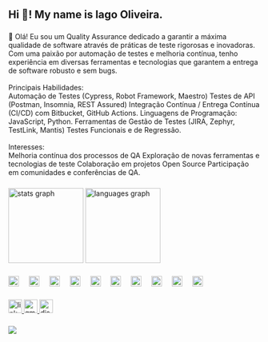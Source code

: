 <h2 align="left">Hi 👋! My name is Iago Oliveira.</h2>

###

<p align="left">👋 Olá! Eu sou um Quality Assurance dedicado a garantir a máxima qualidade de software através de práticas de teste rigorosas e inovadoras. Com uma paixão por automação de testes e melhoria contínua, tenho experiência em diversas ferramentas e tecnologias que garantem a entrega de software robusto e sem bugs.<br><br>Principais Habilidades:<br>Automação de Testes (Cypress, Robot Framework, Maestro) Testes de API (Postman, Insomnia, REST Assured) Integração Contínua / Entrega Contínua (CI/CD) com Bitbucket, GitHub Actions. Linguagens de Programação: JavaScript, Python. Ferramentas de Gestão de Testes (JIRA, Zephyr, TestLink, Mantis) Testes Funcionais e de Regressão.<br><br>Interesses:<br>Melhoria contínua dos processos de QA Exploração de novas ferramentas e tecnologias de teste Colaboração em projetos Open Source Participação em comunidades e conferências de QA.</p>

###

<div align="left">
  <img src="https://github-readme-stats.vercel.app/api?username=iagoGii&hide_title=false&hide_rank=false&show_icons=true&include_all_commits=true&count_private=true&disable_animations=false&theme=dracula&locale=en&hide_border=false" height="150" alt="stats graph"  />
  <img src="https://github-readme-stats.vercel.app/api/top-langs?username=iagoGii&locale=en&hide_title=false&layout=compact&card_width=320&langs_count=5&theme=dracula&hide_border=false" height="150" alt="languages graph"  />
</div>

###

<div align="left">
  <img src="https://cdn.jsdelivr.net/gh/devicons/devicon/icons/javascript/javascript-original.svg" height="21" alt="javascript logo"  />
  <img width="12" />
  <img src="https://cdn.jsdelivr.net/gh/devicons/devicon/icons/html5/html5-original.svg" height="21" alt="html5 logo"  />
  <img width="12" />
  <img src="https://cdn.jsdelivr.net/gh/devicons/devicon/icons/css3/css3-original.svg" height="21" alt="css3 logo"  />
  <img width="12" />
  <img src="https://cdn.jsdelivr.net/gh/devicons/devicon/icons/typescript/typescript-original.svg" height="21" alt="typescript logo"  />
  <img width="12" />
  <img src="https://cdn.jsdelivr.net/gh/devicons/devicon/icons/selenium/selenium-original.svg" height="21" alt="selenium logo"  />
  <img width="12" />
  <img src="https://cdn.jsdelivr.net/gh/devicons/devicon/icons/cucumber/cucumber-plain.svg" height="21" alt="cucumber logo"  />
  <img width="12" />
  <img src="https://cdn.jsdelivr.net/gh/devicons/devicon/icons/grafana/grafana-original.svg" height="21" alt="grafana logo"  />
  <img width="12" />
  <img src="https://cdn.jsdelivr.net/gh/devicons/devicon/icons/azure/azure-original.svg" height="21" alt="azure logo"  />
  <img width="12" />
  <img src="https://cdn.jsdelivr.net/gh/devicons/devicon/icons/bitbucket/bitbucket-original.svg" height="21" alt="bitbucket logo"  />
  <img width="12" />
  <img src="https://cdn.jsdelivr.net/gh/devicons/devicon/icons/confluence/confluence-original.svg" height="21" alt="confluence logo"  />
</div>

###

<div align="left">
  <a href="https://www.linkedin.com/in/iago-guedess/" target="_blank">
  <img src="https://img.shields.io/static/v1?message=LinkedIn&logo=linkedin&label=&color=0077B5&logoColor=white&labelColor=&style=flat" height="27" alt="linkedin logo"/>
  </a>

  <a href="mailto:iagooliz@hotmail.com">
  <img src="https://img.shields.io/static/v1?message=Gmail&logo=gmail&label=&color=D14836&logoColor=white&labelColor=&style=flat" height="27" alt="gmail logo"  />
  </a>

  <a href="https://discord.com/users/iagooliveira_" target="_blank">
  <img src="https://img.shields.io/static/v1?message=Discord&logo=discord&label=&color=7289DA&logoColor=white&labelColor=&style=flat" height="27" alt="discord logo"  />

</div>

###

<img align="left" src="https://profile-counter.glitch.me/iagoGii/count.svg?"  />

###


